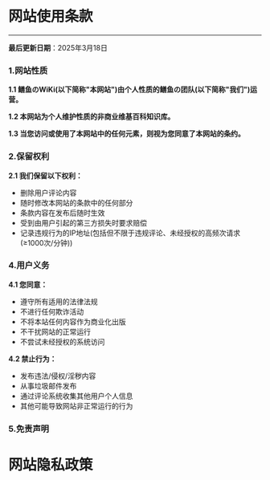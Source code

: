 # 网站使用条款
---
**最后更新日期**：2025年3月18日
### 1.网站性质
**1.1 鳝鱼のWiKi(以下简称"本网站")由个人性质的鳝鱼の团队(以下简称"我们")运营。**  

**1.2 本网站为个人维护性质的非商业维基百科知识库。**

**1.3 当您访问或使用了本网站中的任何元素，则视为您同意了本网站的条约。**
### 2.保留权利
**2.1 我们保留以下权利：**
- 删除用户评论内容
- 随时修改本网站的条款中的任何部分
- 条款内容在发布后随时生效
- 受到由用户引起的第三方损失时要求赔偿
- 记录违规行为的IP地址(包括但不限于违规评论、未经授权的高频次请求(≥1000次/分钟))
### 4.用户义务
**4.1 您同意：**
- 遵守所有适用的法律法规
- 不进行任何欺诈活动
- 不将本站任何内容作为商业化出版
- 不干扰网站的正常运行
- 不尝试未经授权的系统访问

**4.2 禁止行为：**
- 发布违法/侵权/淫秽内容
- 从事垃圾邮件发布
- 通过评论系统收集其他用户个人信息
- 其他可能导致网站非正常运行的行为
### 5.免责声明

# 网站隐私政策